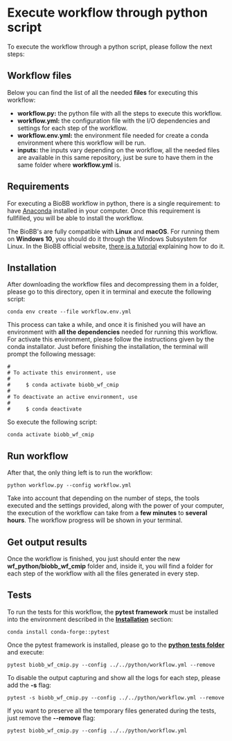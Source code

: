 # <a name="execute-wf"></a>Execute workflow through python script

To execute the workflow through a python script, please follow the next steps:

## <a name="files"></a>Workflow files

Below you can find the list of all the needed **files** for executing this workflow:

* **workflow.py:** the python file with all the steps to execute this workflow.
* **workflow.yml:** the configuration file with the I/O dependencies and settings for each step of the workflow.
* **workflow.env.yml:** the environment file needed for create a conda environment where this workflow will be run.
* **inputs:** the inputs vary depending on the workflow, all the needed files are available in this same repository, just be sure to have them in the same folder where **workflow.yml** is.

## <a name="requirements"></a>Requirements

For executing a BioBB workflow in python, there is a single requirement: to have [Anaconda](https://docs.anaconda.com/anaconda/install/index.html) installed in your computer. Once this requirement is fullfilled, you will be able to install the workflow.

The BioBB's are fully compatible with **Linux** and **macOS**. For running them on **Windows 10**, you should do it through the Windows Subsystem for Linux. In the BioBB official website, [there is a tutorial](https://mmb.irbbarcelona.org/biobb/availability/tutorials/windows) explaining how to do it.

## <a name="installation"></a>Installation

After downloading the workflow files and decompressing them in a folder, please go to this directory, open it in terminal and execute the following script:

    conda env create --file workflow.env.yml

This process can take a while, and once it is finished you will have an environment with **all the dependencies** needed for running this workflow. For activate this environment, please follow the instructions given by the conda installator. Just before finishing the installation, the terminal will prompt the following message:

```shell
#
# To activate this environment, use
#
#     $ conda activate biobb_wf_cmip
#
# To deactivate an active environment, use
#
#     $ conda deactivate
```

So execute the following script:

    conda activate biobb_wf_cmip

## <a name="run-wf"></a>Run workflow

After that, the only thing left is to run the workflow:

    python workflow.py --config workflow.yml

Take into account that depending on the number of steps, the tools executed and the settings provided, along with the power of your computer, the execution of the workflow can take from a **few minutes** to **several hours**. The workflow progress will be shown in your terminal.

## <a name="get-output"></a>Get output results

Once the workflow is finished, you just should enter the new **wf_python/biobb_wf_cmip** folder and, inside it, you will find a folder for each step of the workflow with all the files generated in every step.

## <a name="tests"></a>Tests

To run the tests for this workflow, the **pytest framework** must be installed into the environment described in the [**Installation**](#installation) section:

    conda install conda-forge::pytest

Once the pytest framework is installed, please go to the [**python tests folder**](tests/python) and execute:

    pytest biobb_wf_cmip.py --config ../../python/workflow.yml --remove

To disable the output capturing and show all the logs for each step, please add the **-s** flag:

    pytest -s biobb_wf_cmip.py --config ../../python/workflow.yml --remove

If you want to preserve all the temporary files generated during the tests, just remove the **--remove** flag:

    pytest biobb_wf_cmip.py --config ../../python/workflow.yml
